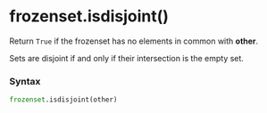# frozenset.isdisjoint()

Return `True` if the frozenset has no elements in common with **other**.

Sets are disjoint if and only if their intersection is the empty set.

### Syntax

```python
frozenset.isdisjoint(other)
```
